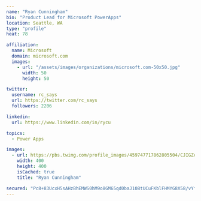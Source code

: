 ```yaml
---
name: "Ryan Cunningham"
bio: "Product Lead for Microsoft PowerApps"
location: Seattle, WA
type: "profile"
heat: 78

affiliation:
  name: Microsoft
  domain: microsoft.com
  images:
    - url: "/assets/images/organizations/microsoft.com-50x50.jpg"
      width: 50
      height: 50

twitter:
  username: rc_says
  url: https://twitter.com/rc_says
  followers: 2206

linkedin:
  url: https://www.linkedin.com/in/rycu

topics:
  - Power Apps

images:
  - url: https://pbs.twimg.com/profile_images/459747717862805504/CJIGZejd_400x400.png
    width: 400
    height: 400
    isCached: true
    title: "Ryan Cunningham"

secured: "Pc8+83UcxH5sAHzBhEMWS0hM9o8GM65qd0baJ108tUCuFKblFHMYG8X58/vYfmU8JIiQxXUFxTs3ItRUHJ86w0hBhZCLyFqQuPxTYbBDkvfX+2P3n1BQIJ8WWzyo5oapj319/Ne36KBNQq2upwGF3IFRG5U7rkcpPyDlvgmxPg67SvtG0j84OmVGo46A6zlC6095KnJE5ih7Xv2Hz5qOy/NYz2/DiG7dY0Z6uEo1mOxFpFvpC3bMcxrAP8+D6sDi73uo0jybgHsU5D7iXzFXARPvDJDDDF2DoQd+aMTNTFn/rlUsdtctA0z33KgXLuYpmCJnf3/RFfw8+M2hLkmDs236r/XUHlqr+I6MGNdCm9FPdxVkq2SiEezgt9VwBgL4ZojhJtHoch0myKWjazsG3WwVaf3SfsMhxww0qNYb8QE=;8RIcjvz0flti3hv5O2GA4A=="
---
```


